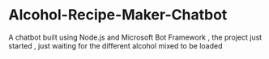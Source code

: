 # Alcohol-Recipe-Maker-Chatbot
A chatbot built using Node.js and Microsoft Bot Framework , the project just started , just waiting for the different alcohol mixed to be loaded
